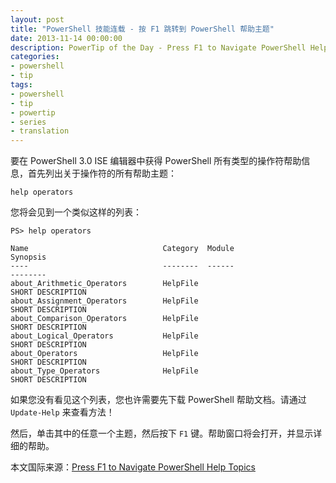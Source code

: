 ```yaml
---
layout: post
title: "PowerShell 技能连载 - 按 F1 跳转到 PowerShell 帮助主题"
date: 2013-11-14 00:00:00
description: PowerTip of the Day - Press F1 to Navigate PowerShell Help Topics
categories:
- powershell
- tip
tags:
- powershell
- tip
- powertip
- series
- translation
---
```

要在 PowerShell 3.0 ISE 编辑器中获得 PowerShell 所有类型的操作符帮助信息，首先列出关于操作符的所有帮助主题： 

	help operators

您将会见到一个类似这样的列表：

	PS> help operators
	
	Name                              Category  Module                    Synopsis
	----                              --------  ------                    --------
	about_Arithmetic_Operators        HelpFile                            SHORT DESCRIPTION
	about_Assignment_Operators        HelpFile                            SHORT DESCRIPTION
	about_Comparison_Operators        HelpFile                            SHORT DESCRIPTION
	about_Logical_Operators           HelpFile                            SHORT DESCRIPTION
	about_Operators                   HelpFile                            SHORT DESCRIPTION
	about_Type_Operators              HelpFile                            SHORT DESCRIPTION

如果您没有看见这个列表，您也许需要先下载 PowerShell 帮助文档。请通过 `Update-Help` 来查看方法！

然后，单击其中的任意一个主题，然后按下 `F1` 键。帮助窗口将会打开，并显示详细的帮助。
<!--more-->
本文国际来源：[Press F1 to Navigate PowerShell Help Topics](http://community.idera.com/powershell/powertips/b/tips/posts/press-f1-to-navigate-powershell-help-topics)
